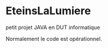 EteinsLaLumiere
===============

petit projet JAVA en DUT informatique

Normalement le code est opérationnel.
